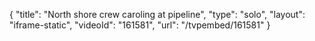 {
    "title": "North shore crew caroling at pipeline",
    "type": "solo",
    "layout": "iframe-static",
    "videoId": "161581",
    "url": "\/tvpembed\/161581"
}